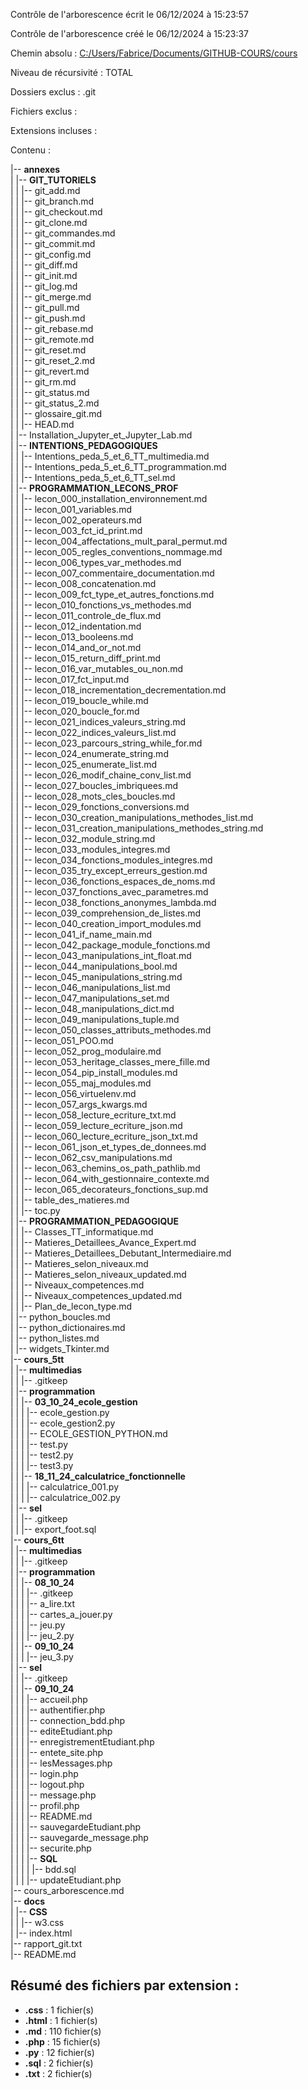 Contrôle de l'arborescence écrit le 06/12/2024 à 15:23:57

Contrôle de l'arborescence créé le 06/12/2024 à 15:23:37

Chemin absolu : [C:/Users/Fabrice/Documents/GITHUB-COURS/cours](C:/Users/Fabrice/Documents/GITHUB-COURS/cours)

Niveau de récursivité : TOTAL

Dossiers exclus : .git

Fichiers exclus : 

Extensions incluses : 

Contenu :

|-- **annexes**  
|   |-- **GIT_TUTORIELS**  
|   |   |-- git_add.md  
|   |   |-- git_branch.md  
|   |   |-- git_checkout.md  
|   |   |-- git_clone.md  
|   |   |-- git_commandes.md  
|   |   |-- git_commit.md  
|   |   |-- git_config.md  
|   |   |-- git_diff.md  
|   |   |-- git_init.md  
|   |   |-- git_log.md  
|   |   |-- git_merge.md  
|   |   |-- git_pull.md  
|   |   |-- git_push.md  
|   |   |-- git_rebase.md  
|   |   |-- git_remote.md  
|   |   |-- git_reset.md  
|   |   |-- git_reset_2.md  
|   |   |-- git_revert.md  
|   |   |-- git_rm.md  
|   |   |-- git_status.md  
|   |   |-- git_status_2.md  
|   |   |-- glossaire_git.md  
|   |   |-- HEAD.md  
|   |-- Installation_Jupyter_et_Jupyter_Lab.md  
|   |-- **INTENTIONS_PEDAGOGIQUES**  
|   |   |-- Intentions_peda_5_et_6_TT_multimedia.md  
|   |   |-- Intentions_peda_5_et_6_TT_programmation.md  
|   |   |-- Intentions_peda_5_et_6_TT_sel.md  
|   |-- **PROGRAMMATION_LECONS_PROF**  
|   |   |-- lecon_000_installation_environnement.md  
|   |   |-- lecon_001_variables.md  
|   |   |-- lecon_002_operateurs.md  
|   |   |-- lecon_003_fct_id_print.md  
|   |   |-- lecon_004_affectations_mult_paral_permut.md  
|   |   |-- lecon_005_regles_conventions_nommage.md  
|   |   |-- lecon_006_types_var_methodes.md  
|   |   |-- lecon_007_commentaire_documentation.md  
|   |   |-- lecon_008_concatenation.md  
|   |   |-- lecon_009_fct_type_et_autres_fonctions.md  
|   |   |-- lecon_010_fonctions_vs_methodes.md  
|   |   |-- lecon_011_controle_de_flux.md  
|   |   |-- lecon_012_indentation.md  
|   |   |-- lecon_013_booleens.md  
|   |   |-- lecon_014_and_or_not.md  
|   |   |-- lecon_015_return_diff_print.md  
|   |   |-- lecon_016_var_mutables_ou_non.md  
|   |   |-- lecon_017_fct_input.md  
|   |   |-- lecon_018_incrementation_decrementation.md  
|   |   |-- lecon_019_boucle_while.md  
|   |   |-- lecon_020_boucle_for.md  
|   |   |-- lecon_021_indices_valeurs_string.md  
|   |   |-- lecon_022_indices_valeurs_list.md  
|   |   |-- lecon_023_parcours_string_while_for.md  
|   |   |-- lecon_024_enumerate_string.md  
|   |   |-- lecon_025_enumerate_list.md  
|   |   |-- lecon_026_modif_chaine_conv_list.md  
|   |   |-- lecon_027_boucles_imbriquees.md  
|   |   |-- lecon_028_mots_cles_boucles.md  
|   |   |-- lecon_029_fonctions_conversions.md  
|   |   |-- lecon_030_creation_manipulations_methodes_list.md  
|   |   |-- lecon_031_creation_manipulations_methodes_string.md  
|   |   |-- lecon_032_module_string.md  
|   |   |-- lecon_033_modules_integres.md  
|   |   |-- lecon_034_fonctions_modules_integres.md  
|   |   |-- lecon_035_try_except_erreurs_gestion.md  
|   |   |-- lecon_036_fonctions_espaces_de_noms.md  
|   |   |-- lecon_037_fonctions_avec_parametres.md  
|   |   |-- lecon_038_fonctions_anonymes_lambda.md  
|   |   |-- lecon_039_comprehension_de_listes.md  
|   |   |-- lecon_040_creation_import_modules.md  
|   |   |-- lecon_041_if_name_main.md  
|   |   |-- lecon_042_package_module_fonctions.md  
|   |   |-- lecon_043_manipulations_int_float.md  
|   |   |-- lecon_044_manipulations_bool.md  
|   |   |-- lecon_045_manipulations_string.md  
|   |   |-- lecon_046_manipulations_list.md  
|   |   |-- lecon_047_manipulations_set.md  
|   |   |-- lecon_048_manipulations_dict.md  
|   |   |-- lecon_049_manipulations_tuple.md  
|   |   |-- lecon_050_classes_attributs_methodes.md  
|   |   |-- lecon_051_POO.md  
|   |   |-- lecon_052_prog_modulaire.md  
|   |   |-- lecon_053_heritage_classes_mere_fille.md  
|   |   |-- lecon_054_pip_install_modules.md  
|   |   |-- lecon_055_maj_modules.md  
|   |   |-- lecon_056_virtuelenv.md  
|   |   |-- lecon_057_args_kwargs.md  
|   |   |-- lecon_058_lecture_ecriture_txt.md  
|   |   |-- lecon_059_lecture_ecriture_json.md  
|   |   |-- lecon_060_lecture_ecriture_json_txt.md  
|   |   |-- lecon_061_json_et_types_de_donnees.md  
|   |   |-- lecon_062_csv_manipulations.md  
|   |   |-- lecon_063_chemins_os_path_pathlib.md  
|   |   |-- lecon_064_with_gestionnaire_contexte.md  
|   |   |-- lecon_065_decorateurs_fonctions_sup.md  
|   |   |-- table_des_matieres.md  
|   |   |-- toc.py  
|   |-- **PROGRAMMATION_PEDAGOGIQUE**  
|   |   |-- Classes_TT_informatique.md  
|   |   |-- Matieres_Detaillees_Avance_Expert.md  
|   |   |-- Matieres_Detaillees_Debutant_Intermediaire.md  
|   |   |-- Matieres_selon_niveaux.md  
|   |   |-- Matieres_selon_niveaux_updated.md  
|   |   |-- Niveaux_competences.md  
|   |   |-- Niveaux_competences_updated.md  
|   |   |-- Plan_de_lecon_type.md  
|   |-- python_boucles.md  
|   |-- python_dictionaires.md  
|   |-- python_listes.md  
|   |-- widgets_Tkinter.md  
|-- **cours_5tt**  
|   |-- **multimedias**  
|   |   |-- .gitkeep  
|   |-- **programmation**  
|   |   |-- **03_10_24_ecole_gestion**  
|   |   |   |-- ecole_gestion.py  
|   |   |   |-- ecole_gestion2.py  
|   |   |   |-- ECOLE_GESTION_PYTHON.md  
|   |   |   |-- test.py  
|   |   |   |-- test2.py  
|   |   |   |-- test3.py  
|   |   |-- **18_11_24_calculatrice_fonctionnelle**  
|   |   |   |-- calculatrice_001.py  
|   |   |   |-- calculatrice_002.py  
|   |-- **sel**  
|   |   |-- .gitkeep  
|   |   |-- export_foot.sql  
|-- **cours_6tt**  
|   |-- **multimedias**  
|   |   |-- .gitkeep  
|   |-- **programmation**  
|   |   |-- **08_10_24**  
|   |   |   |-- .gitkeep  
|   |   |   |-- a_lire.txt  
|   |   |   |-- cartes_a_jouer.py  
|   |   |   |-- jeu.py  
|   |   |   |-- jeu_2.py  
|   |   |-- **09_10_24**  
|   |   |   |-- jeu_3.py  
|   |-- **sel**  
|   |   |-- .gitkeep  
|   |   |-- **09_10_24**  
|   |   |   |-- accueil.php  
|   |   |   |-- authentifier.php  
|   |   |   |-- connection_bdd.php  
|   |   |   |-- editeEtudiant.php  
|   |   |   |-- enregistrementEtudiant.php  
|   |   |   |-- entete_site.php  
|   |   |   |-- lesMessages.php  
|   |   |   |-- login.php  
|   |   |   |-- logout.php  
|   |   |   |-- message.php  
|   |   |   |-- profil.php  
|   |   |   |-- README.md  
|   |   |   |-- sauvegardeEtudiant.php  
|   |   |   |-- sauvegarde_message.php  
|   |   |   |-- securite.php  
|   |   |   |-- **SQL**  
|   |   |   |   |-- bdd.sql  
|   |   |   |-- updateEtudiant.php  
|-- cours_arborescence.md  
|-- **docs**  
|   |-- **CSS**  
|   |   |-- w3.css  
|   |-- index.html  
|-- rapport_git.txt  
|-- README.md  

## Résumé des fichiers par extension :

- **.css** : 1 fichier(s)  
- **.html** : 1 fichier(s)  
- **.md** : 110 fichier(s)  
- **.php** : 15 fichier(s)  
- **.py** : 12 fichier(s)  
- **.sql** : 2 fichier(s)  
- **.txt** : 2 fichier(s)  

